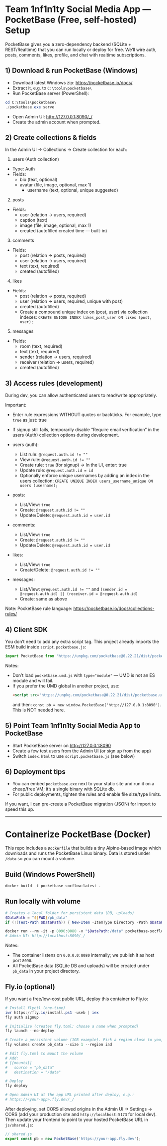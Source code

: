 # Team 1nf1n1ty Social Media App — PocketBase (Free, self‑hosted) Setup

PocketBase gives you a zero-dependency backend (SQLite + REST/Realtime) that you can run locally or deploy for free. We’ll wire auth, posts, comments, likes, profile, and chat with realtime subscriptions.

## 1) Download & run PocketBase (Windows)
- Download latest Windows zip: https://pocketbase.io/docs/
- Extract it, e.g. to `C:\tools\pocketbase\`
- Run PocketBase server (PowerShell):
```powershell
cd C:\tools\pocketbase\
./pocketbase.exe serve
```
- Open Admin UI: http://127.0.0.1:8090/_/
- Create the admin account when prompted.

## 2) Create collections & fields
In the Admin UI → Collections → Create collection for each:

1) users (Auth collection)
- Type: Auth
- Fields:
  - bio (text, optional)
  - avatar (file, image, optional, max 1)
    - username (text, optional, unique suggested)

2) posts
- Fields:
  - user (relation → users, required)
  - caption (text)
  - image (file, image, optional, max 1)
  - created (autofilled created time — built-in)

3) comments
- Fields:
  - post (relation → posts, required)
  - user (relation → users, required)
  - text (text, required)
  - created (autofilled)

4) likes
- Fields:
  - post (relation → posts, required)
  - user (relation → users, required, unique with post)
  - created (autofilled)
  - Create a compound unique index on (post, user) via collection indexes: `CREATE UNIQUE INDEX likes_post_user ON likes (post, user);`

5) messages
- Fields:
  - room (text, required)
  - text (text, required)
  - sender (relation → users, required)
  - receiver (relation → users, required)
  - created (autofilled)

## 3) Access rules (development)
During dev, you can allow authenticated users to read/write appropriately.

Important:
- Enter rule expressions WITHOUT quotes or backticks. For example, type `true` as just: true
- If signup still fails, temporarily disable “Require email verification” in the users (Auth) collection options during development.

- users (auth):
  - List rule: `@request.auth.id != ""`
  - View rule: `@request.auth.id != ""`
  - Create rule: `true` (for signup) → In the UI, enter: true
  - Update rule: `@request.auth.id = id`
  - Optionally enforce unique usernames by adding an index in the users collection: `CREATE UNIQUE INDEX users_username_unique ON users (username);`

- posts:
  - List/View: `true`
  - Create: `@request.auth.id != ""`
  - Update/Delete: `@request.auth.id = user.id`

- comments:
  - List/View: `true`
  - Create: `@request.auth.id != ""`
  - Update/Delete: `@request.auth.id = user.id`

- likes:
  - List/View: `true`
  - Create/Delete: `@request.auth.id != ""`

- messages:
  - List/View: `@request.auth.id != ""` and `(sender.id = @request.auth.id) || (receiver.id = @request.auth.id)`
  - Create: same as above

Note: PocketBase rule language: https://pocketbase.io/docs/collections-rules/

## 4) Client SDK
You don’t need to add any extra script tag. This project already imports the ESM build inside `script.pocketbase.js`:
```js
import PocketBase from 'https://unpkg.com/pocketbase@0.22.21/dist/pocketbase.es.mjs';
```

Notes:
- Don’t load `pocketbase.umd.js` with `type="module"` — UMD is not an ES module and will fail.
- If you prefer the UMD global in another project, use:
  ```html
  <script src="https://unpkg.com/pocketbase@0.22.21/dist/pocketbase.umd.js"></script>
  ```
  and then: `const pb = new window.PocketBase('http://127.0.0.1:8090')`. This is NOT needed here.

## 5) Point Team 1nf1n1ty Social Media App to PocketBase
- Start PocketBase server on http://127.0.0.1:8090
- Create a few test users from the Admin UI (or sign up from the app)
- Switch `index.html` to use `script.pocketbase.js` (see below)

## 6) Deployment tips
- You can embed `pocketbase.exe` next to your static site and run it on a cheap/free VM; it’s a single binary with SQLite db.
- For public deployments, tighten the rules and enable file size/type limits.

If you want, I can pre-create a PocketBase migration (JSON) for import to speed this up.

---

# Containerize PocketBase (Docker)

This repo includes a `Dockerfile` that builds a tiny Alpine-based image which downloads and runs the PocketBase Linux binary. Data is stored under `/data` so you can mount a volume.

## Build (Windows PowerShell)

```powershell
docker build -t pocketbase-socflow:latest .
```

## Run locally with volume

```powershell
# Creates a local folder for persistent data (DB, uploads)
$DataPath = "${PWD}/pb_data"
if (!(Test-Path $DataPath)) { New-Item -ItemType Directory -Path $DataPath | Out-Null }

docker run --rm -it -p 8090:8080 -v "$DataPath:/data" pocketbase-socflow:latest
# Admin UI: http://localhost:8090/_/
```

Notes:
- The container listens on `0.0.0.0:8080` internally; we publish it as host port `8090`.
- All PocketBase data (SQLite DB and uploads) will be created under `pb_data` in your project directory.

## Fly.io (optional)

If you want a free/low-cost public URL, deploy this container to Fly.io:

```powershell
# Install flyctl (one-time)
iwr https://fly.io/install.ps1 -useb | iex
fly auth signup

# Initialize (creates fly.toml; choose a name when prompted)
fly launch --no-deploy

# Create a persistent volume (1GB example). Pick a region close to you, e.g. iad, fra, sin
fly volumes create pb_data --size 1 --region iad

# Edit fly.toml to mount the volume
# Add:
# [[mounts]]
#   source = "pb_data"
#   destination = "/data"

# Deploy
fly deploy

# Open Admin UI at the app URL printed after deploy, e.g.:
# https://<your-app>.fly.dev/_/
```

After deploying, set CORS allowed origins in the Admin UI → Settings → CORS (add your production site and `http://localhost:5173` for local dev). Then update your frontend to point to your hosted PocketBase URL in `js/shared.js`:

```js
// shared.js
export const pb = new PocketBase('https://your-app.fly.dev');
```

